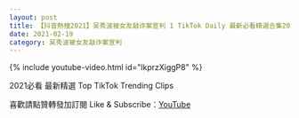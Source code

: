 ```yaml
---
layout: post
title: 【抖音熱搜2021】吴秀波被女友敲诈案宣判 1 TikTok Daily 最新必看精選合集2021 02 19
date: 2021-02-19
category: 吴秀波被女友敲诈案宣判
---
```


{% include youtube-video.html id="lkprzXiggP8" %}

2021必看 最新精選 Top TikTok Trending Clips

喜歡請點贊轉發加訂閱 Like & Subscribe：[YouTube](https://www.youtube.com/channel/UCAoR7VcanIPd04uEq_GIylA/videos)

